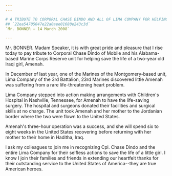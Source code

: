 ```yaml
---
---

# A TRIBUTE TO CORPORAL CHASE DINDO AND ALL OF LIMA COMPANY FOR HELPING  TO SAVE THE LIFE OF A LITTLE IRAQI GIRL
## `22ea54705047e22a0aee01680e243c3d`
`Mr. BONNER — 14 March 2008`

---
```



Mr. BONNER. Madam Speaker, it is with great pride and pleasure that I 
rise today to pay tribute to Corporal Chase Dindo of Mobile and his 
Alabama-based Marine Corps Reserve unit for helping save the life of a 
two-year old Iraqi girl, Amenah.

In December of last year, one of the Marines of the Montgomery-based 
unit, Lima Company of the 3rd Battalion, 23rd Marines discovered little 
Amenah was suffering from a rare life-threatening heart problem.

Lima Company stepped into action making arrangements with Children's 
Hospital in Nashville, Tennessee, for Amenah to have the life-saving 
surgery. The hospital and surgeons donated their facilities and 
surgical skills at no charge. The unit took Amenah and her mother to 
the Jordanian border where the two were flown to the United States.

Amenah's three-hour operation was a success, and she will spend six 
to eight weeks in the United States recovering before returning with 
her mother to their home in Haditha, Iraq.

I ask my colleagues to join me in recognizing Cpl. Chase Dindo and 
the entire Lima Company for their selfless actions to save the life of 
a little girl. I know I join their families and friends in extending 
our heartfelt thanks for their outstanding service to the United States 
of America--they are true American heroes.

